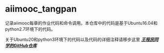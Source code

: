 # aiimooc_tangpan

记录aiimooc每章的作业代码和命令调用。本仓库中的代码是基于Ubuntu16.04和python2.7环境下的代码。

关于Ubuntu20和python3环境下的代码以及代码的详细注释请移步这里
***[王程民同学的GitHub仓库](https://github.com/HopeCollector/SLAMResearch.git)***
